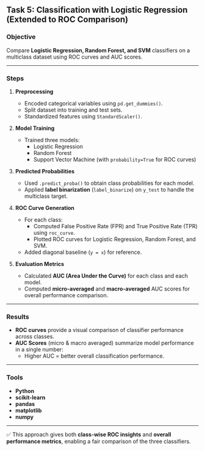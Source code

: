 ## Task 5: Classification with Logistic Regression (Extended to ROC Comparison)

### Objective
Compare **Logistic Regression, Random Forest, and SVM** classifiers on a multiclass dataset using ROC curves and AUC scores.

---

### Steps

1. **Preprocessing**
   - Encoded categorical variables using `pd.get_dummies()`.
   - Split dataset into training and test sets.
   - Standardized features using `StandardScaler()`.

2. **Model Training**
   - Trained three models:
     - Logistic Regression
     - Random Forest
     - Support Vector Machine (with `probability=True` for ROC curves)

3. **Predicted Probabilities**
   - Used `.predict_proba()` to obtain class probabilities for each model.
   - Applied **label binarization** (`label_binarize`) on `y_test` to handle the multiclass target.

4. **ROC Curve Generation**
   - For each class:
     - Computed False Positive Rate (FPR) and True Positive Rate (TPR) using `roc_curve`.
     - Plotted ROC curves for Logistic Regression, Random Forest, and SVM.
   - Added diagonal baseline (`y = x`) for reference.

5. **Evaluation Metrics**
   - Calculated **AUC (Area Under the Curve)** for each class and each model.
   - Computed **micro-averaged** and **macro-averaged** AUC scores for overall performance comparison.

---

### Results

- **ROC curves** provide a visual comparison of classifier performance across classes.
- **AUC Scores** (micro & macro averaged) summarize model performance in a single number:
  - Higher AUC = better overall classification performance.

---

### Tools
- **Python**
- **scikit-learn**
- **pandas**
- **matplotlib**
- **numpy**

---

✅ This approach gives both **class-wise ROC insights** and **overall performance metrics**, enabling a fair comparison of the three classifiers.
